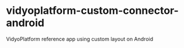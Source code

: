 # vidyoplatform-custom-connector-android
VidyoPlatform reference app using custom layout on Android
